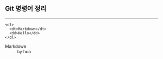 ## Git 명령어 정리
---

```
<dl>
  <dt>Markdown</dt>
  <dd>Hello</dd>
</dl>
```

<dl> 
  <dt>Markdown</dt>
  <dd>by hoa</dd>
</dl> 

